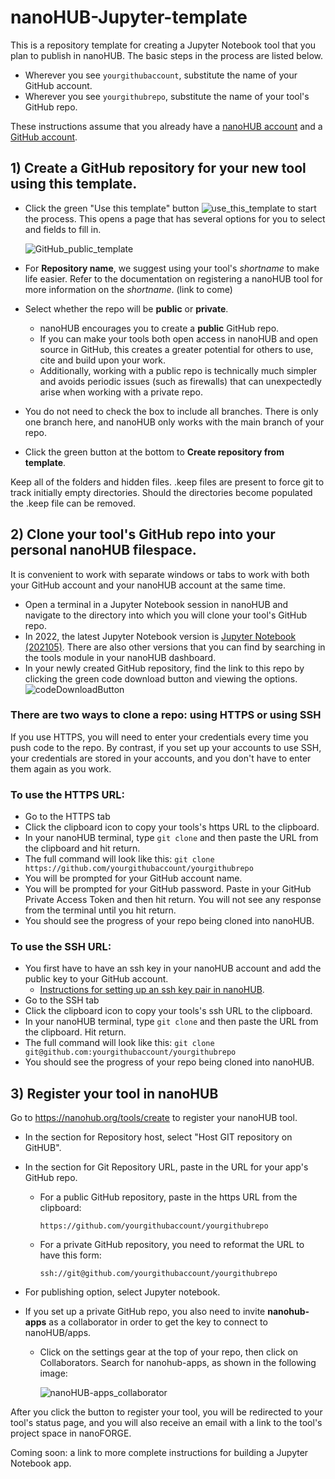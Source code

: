 # nanoHUB-Jupyter-template
This is a repository template for creating a Jupyter Notebook tool that you plan to publish in nanoHUB. The basic steps in the process are listed below. 

* Wherever you see `yourgithubaccount`, substitute the name of your GitHub account.  
* Wherever you see `yourgithubrepo`, substitute the name of your tool's GitHub repo.  

These instructions assume that you already have a [nanoHUB account](https://nanohub.org/) and a [GitHub account](https://github.com/).

## 1) Create a GitHub repository for your new tool using this template.
* Click the green "Use this template" button ![use_this_template](https://user-images.githubusercontent.com/35706811/193605808-f8e68353-bdf4-46ef-949d-4f3ea1f4c9ca.png) to start the process. This opens a page that has several options for you to select and fields to fill in.

  ![GitHub_public_template](https://user-images.githubusercontent.com/35706811/193608966-c6ccad77-6af3-4031-9a8f-98b6246049d0.png)

* For **Repository name**, we suggest using your tool's *shortname* to make life easier.  Refer to the documentation on registering a nanoHUB tool for more information on the *shortname*. (link to come) 

* Select whether the repo will be **public** or **private**. 
     * nanoHUB encourages you to create a **public** GitHub repo. 
     * If you can make your tools both open access in nanoHUB and open source in GitHub, this creates a greater potential for others to use, cite and build upon your work. 
     * Additionally, working with a public repo is technically much simpler and avoids periodic issues (such as firewalls) that can unexpectedly arise when working with a private repo.

* You do not need to check the box to include all branches. There is only one branch here, and nanoHUB only works with the main branch of your repo.

* Click the green button at the bottom to **Create repository from template**.

Keep all of the folders and hidden files.  .keep files are present to force git to track initially empty directories. Should the directories become populated the .keep file can be removed.

## 2) Clone your tool's GitHub repo into your personal nanoHUB filespace.
It is convenient to work with separate windows or tabs to work with both your GitHub account and your nanoHUB account at the same time.
* Open a terminal in a Jupyter Notebook session in nanoHUB and navigate to the directory into which you will clone your tool's GitHub repo.
* In 2022, the latest Jupyter Notebook version is [Jupyter Notebook (202105)](https://nanohub.org/tools/jupyter70). There are also other versions that you can find by searching in the tools module in your nanoHUB dashboard.
* In your newly created GitHub repository, find the link to this repo by clicking the green code download button and viewing the options.  
  ![codeDownloadButton](https://user-images.githubusercontent.com/35706811/194592373-499642e4-7e61-4207-8608-d096aa064315.png)


### There are two ways to clone a repo: using HTTPS or using SSH  
If you use HTTPS, you will need to enter your credentials every time you push code to the repo.  By contrast, if you set up your accounts to use SSH, your credentials are stored in your accounts, and you don't have to enter them again as you work.
  
### To use the HTTPS URL:  
* Go to the HTTPS tab
* Click the clipboard icon to copy your tools's https URL to the clipboard.
* In your nanoHUB terminal, type `git clone` and then paste the URL from the clipboard and hit return.
* The full command will look like this: `git clone https://github.com/yourgithubaccount/yourgithubrepo`
* You will be prompted for your GitHub account name.
* You will be prompted for your GitHub password. Paste in your GitHub Private Access Token and then hit return. You will not see any response from the terminal until you hit return.
* You should see the progress of your repo being cloned into nanoHUB. 

### To use the SSH URL: 
* You first have to have an ssh key in your nanoHUB account and add the public key to your GitHub account. 
  * [Instructions for setting up an ssh key pair in nanoHUB](https://nanohub.org/kb/tools/sshkeypair).
* Go to the SSH tab
* Click the clipboard icon to copy your tools's ssh URL to the clipboard.
* In your nanoHUB terminal, type `git clone` and then paste the URL from the clipboard. Hit return.
* The full command will look like this: `git clone git@github.com:yourgithubaccount/yourgithubrepo`
* You should see the progress of your repo being cloned into nanoHUB. 

## 3) Register your tool in nanoHUB
Go to https://nanohub.org/tools/create to register your nanoHUB tool.

* In the section for Repository host, select "Host GIT repository on GitHUB".

* In the section for Git Repository URL, paste in the URL for your app's GitHub repo.
  * For a public GitHub repository, paste in the https URL from the clipboard: 
  
    `https://github.com/yourgithubaccount/yourgithubrepo`
  * For a private GitHub repository, you need to reformat the URL to have this form: 

    `ssh://git@github.com/yourgithubaccount/yourgithubrepo`

* For publishing option, select Jupyter notebook.

* If you set up a private GitHub repo, you also need to invite **nanohub-apps** as a collaborator in order to get the key to connect to nanoHUB/apps.
  * Click on the settings gear at the top of your repo, then click on Collaborators.  Search for nanohub-apps, as shown in the following image:

      ![nanoHUB-apps_collaborator](https://user-images.githubusercontent.com/35706811/193604665-bee75798-3029-4a18-8df0-3777d166ea38.png)


After you click the button to register your tool, you will be redirected to your tool's status page, and you will also receive an email with a link to the tool's project space in nanoFORGE.

Coming soon: a link to more complete instructions for building a Jupyter Notebook app.
